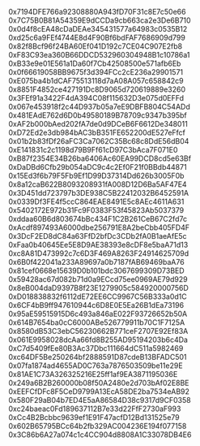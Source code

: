 0x7194DFE766a92308880A943fD70F31c8E7c50e66
0x7C75B0B81A54359E9dCCDa9cb663ca2e3De6B710
0x0d4f8cEA48cDaDEAe345431577a64983c0535B12
0xd25c6a9FEf4744E8d4F90Bf6bdFAF7686909d799
0x82f8Bcf96f24BA60Ef041D192c7CE04C907E2fb8
0xF83C93ea360B66DDCD532960304948B1c10786a1
0xB33e9e01E561a1Da60f7Cb42508500e571afb6Eb
0x0f66619058BB9675f3d394FCc2cE236a29901571
0xE075ba4b1dCAF75513118d7aA08A057c658842c9
0x8851F4852ce427191Dc8D9065d720619889e3260
0x3FEf91a3422F4dA394C08f115632D3e075d0EFFd
0x067e453918f2c44D937b05a7eE9DBFB804C54ADd 
0x481EAdE762d6D0b49580189B78709c9347b395bf
0xAF2b000bAed202fA7de0d9DCeB6F6612De348011
0xD72Ed2e3db984bAC3bB351FE652200dE527eFfcf
0x01b2b83fDf26aFC3Ca7062C35Bc68c8DdE56dB04
0xE141831c2c1198d79B9Ff61cD97C3bAca7F071E0
0xB87f2354E34B26ba6406Ac60EA99DCD8cd5e63Bf
0xDaDBd6Cfb29b054aDC9c4c2Ef0F21f0BBdb44871
0x15Ed3f6b79F5Fb9Ef1D99D37314Dd626b3005F0b
0x8a12caB622B8093208931fA008D12D6Ba5AF47E4
0x3D451dd723797b3DE938C5B22412032B6452591A
0x0339Df3FE4f5ccC864EAE8491E5c8AEc4611A631
0x5402172E972b31Fc9F0383F53f45823Ab5037379
0xddaa60B6d803674bBc434F1C2B261CeB67C2fd7c
0xAcdf897493A6000dbe256791E8A2beCbb405FD4F
0x3DcF2ED8dC84a63FfD2bfDc3CDb2fA0B1aeAfE5c
0xFaa0b40645Ee5E8D9AE38393e8cDF8e5baA71d13
0xc8A81D473992c7c6D3F469A8263F24914625709d
0x6B0f422041a233A89697a0b7187fAB69469baA76
0x81cef0668e15639D0b101bdc3067699309D73BED
0x59428ac67d082b71d0a9ECcd75ee0969AE79d929
0x8eB004daD9397B8f23E1279905c584920000756D
0xD018838832f6112dE72EE6CC9967C56B333a0d1C
0x6CF4bB9ff947610944c6D8E0E5Ea26B1dEa73196
0x95aE59515915D6c493a846aE022F93726652b50A
0x614B7654ba0cC6000ABe526779911b70C1F7125A
0x8580dB53C3ebC56230662B771ceF2707E92Ef83A
0x061E9958028dcAa66fd8B255AD95194203b6c4Da
0xC7d5409fEe80B3Ac37Dbc111664dC511a5982469
0xc64DF5Be250264bf2888591D87cdeB13BFADC501
0x07fa1874ad4655AD0C763a7876503509be11e29E
0x81AE1C73A326325216E25ff1af9EA3871195036E
0x249a6B2B260000b08f50A2480e2d703bAf02E8BE
0xEEFCfDFc8F5CeD9799A13EcA58DE2ba7534eAB92
0x580F29aB04b7ED4E5aA86584D38c9317d9CF0358
0xc24baeac0Fd189637112B7e33d22FfF2730aF993
0xCc4B2Bcbbc9639ef1E91F47acfD12Bd131525e79
0x602B65795BCc64b2fb329AC004236E194f077158
0x3C86b6A27a074c1c4CC904d8808A1C33078DB4E6
